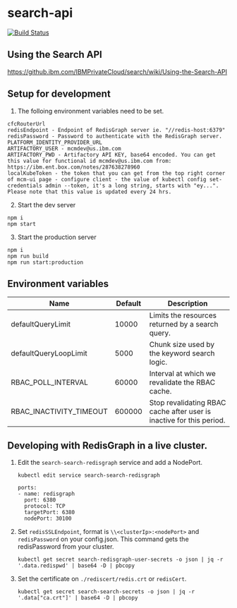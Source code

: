 # search-api
[![Build Status](https://travis.ibm.com/IBMPrivateCloud/search-api.svg?token=FQtRyxd2oucrshZSEEqZ&branch=master)](https://travis.ibm.com/IBMPrivateCloud/search-api)

## Using the Search API
https://github.ibm.com/IBMPrivateCloud/search/wiki/Using-the-Search-API


## Setup for development
1. The folloing environment variables need to be set.
```
cfcRouterUrl
redisEndpoint - Endpoint of RedisGraph server ie. "//redis-host:6379"
redisPassword - Password to authenticate with the RedisGraph server.
PLATFORM_IDENTITY_PROVIDER_URL
ARTIFACTORY_USER - mcmdev@us.ibm.com
ARTIFACTORY_PWD - Artifactory API KEY, base64 encoded. You can get this value for functional id mcmdev@us.ibm.com from: https://ibm.ent.box.com/notes/287638278960
localKubeToken - the token that you can get from the top right corner of mcm-ui page - configure client - the value of kubectl config set-credentials admin --token, it's a long string, starts with "ey...". Please note that this value is updated every 24 hrs.
```
2. Start the dev server
```
npm i
npm start
```
3. Start the production server
```
npm i
npm run build
npm run start:production
```

## Environment variables

| Name | Default | Description |
| ---  | ---     | ---         |
|defaultQueryLimit| 10000 | Limits the resources returned by a search query. |
|defaultQueryLoopLimit | 5000 | Chunk size used by the keyword search logic. |
|RBAC_POLL_INTERVAL | 60000 | Interval at which we revalidate the RBAC cache. |
|RBAC_INACTIVITY_TIMEOUT | 600000 | Stop revalidating RBAC cache after user is inactive for this period. |

## Developing with RedisGraph in a live cluster.

1. Edit the `search-search-redisgraph` service and add a NodePort.

    ```
    kubectl edit service search-search-redisgraph
    ```

    ```
    ports:
    - name: redisgraph
      port: 6380
      protocol: TCP
      targetPort: 6380
      nodePort: 30100
    ```
2. Set `redisSSLEndpoint`, format is `\\<clusterIp>:<nodePort>` and `redisPassword` on your config.json. This command gets the redisPassword from your cluster.

    ```
    kubectl get secret search-redisgraph-user-secrets -o json | jq -r '.data.redispwd' | base64 -D | pbcopy
    ```
4. Set the certificate on `./rediscert/redis.crt` or `redisCert`.

    ```
    kubectl get secret search-search-secrets -o json | jq -r '.data["ca.crt"]' | base64 -D | pbcopy
    ```
